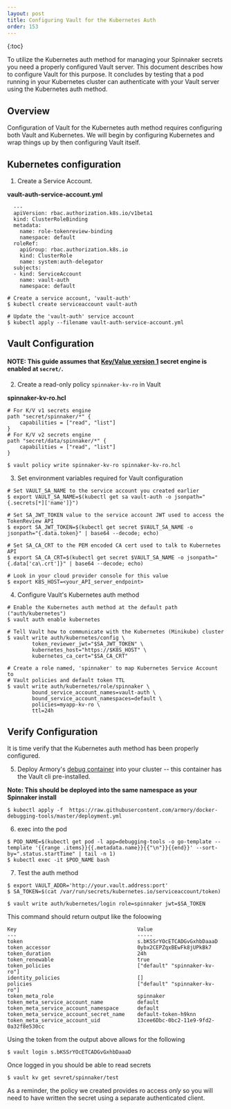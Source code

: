 ```yaml
---
layout: post
title: Configuring Vault for the Kubernetes Auth
order: 153
---
```


{:toc}

To utilize the Kubernetes auth method for managing your Spinnaker secrets you need a properly configured Vault server. This document describes how to configure Vault for this purpose. It concludes by testing that a pod running in your Kubernetes cluster can authenticate with your Vault server using the Kubernetes auth method.

## Overview

Configuration of Vault for the Kubernetes auth method requires configuring both Vault and Kubernetes. We will begin by configuring Kubernetes and wrap things up by then configuring Vault itself. 

## Kubernetes configuration

1. Create a Service Account.

**vault-auth-service-account.yml**
```
  ---
  apiVersion: rbac.authorization.k8s.io/v1beta1
  kind: ClusterRoleBinding
  metadata:
    name: role-tokenreview-binding
    namespace: default
  roleRef:
    apiGroup: rbac.authorization.k8s.io
    kind: ClusterRole
    name: system:auth-delegator
  subjects:
  - kind: ServiceAccount
    name: vault-auth
    namespace: default
```

```
# Create a service account, 'vault-auth'
$ kubectl create serviceaccount vault-auth

# Update the 'vault-auth' service account
$ kubectl apply --filename vault-auth-service-account.yml
```

## Vault Configuration

#### NOTE: This guide assumes that [Key/Value version 1](https://www.vaultproject.io/api/secret/kv/kv-v1.html) secret engine is enabled at `secret/`.

2. Create a read-only policy `spinnaker-kv-ro` in Vault

**spinnaker-kv-ro.hcl**
```
# For K/V v1 secrets engine
path "secret/spinnaker/*" {
    capabilities = ["read", "list"]
}
# For K/V v2 secrets engine
path "secret/data/spinnaker/*" {
    capabilities = ["read", "list"]
}
```
```
$ vault policy write spinnaker-kv-ro spinnaker-kv-ro.hcl
```


3. Set environment variables required for Vault configuration

```
# Set VAULT_SA_NAME to the service account you created earlier
$ export VAULT_SA_NAME=$(kubectl get sa vault-auth -o jsonpath="{.secrets[*]['name']}")

# Set SA_JWT_TOKEN value to the service account JWT used to access the TokenReview API
$ export SA_JWT_TOKEN=$(kubectl get secret $VAULT_SA_NAME -o jsonpath="{.data.token}" | base64 --decode; echo)

# Set SA_CA_CRT to the PEM encoded CA cert used to talk to Kubernetes API
$ export SA_CA_CRT=$(kubectl get secret $VAULT_SA_NAME -o jsonpath="{.data['ca\.crt']}" | base64 --decode; echo)

# Look in your cloud provider console for this value
$ export K8S_HOST=<your_API_server_endpoint>
```

4. Configure Vault's Kubernetes auth method

```
# Enable the Kubernetes auth method at the default path ("auth/kubernetes")
$ vault auth enable kubernetes

# Tell Vault how to communicate with the Kubernetes (Minikube) cluster
$ vault write auth/kubernetes/config \
        token_reviewer_jwt="$SA_JWT_TOKEN" \
        kubernetes_host="https://$K8S_HOST" \
        kubernetes_ca_cert="$SA_CA_CRT"

# Create a role named, 'spinnaker' to map Kubernetes Service Account to
# Vault policies and default token TTL
$ vault write auth/kubernetes/role/spinnaker \
        bound_service_account_names=vault-auth \
        bound_service_account_namespaces=default \
        policies=myapp-kv-ro \
        ttl=24h
```

## Verify Configuration

It is time verify that the Kubernetes auth method has been properly configured.

5. Deploy Armory's [debug container](https://github.com/armory/docker-debugging-tools/blob/master/Dockerfile) into your cluster -- this container has the Vault cli pre-installed.

**Note: This should be deployed into the same namespace as your Spinnaker install**

```$ kubectl apply -f  https://raw.githubusercontent.com/armory/docker-debugging-tools/master/deployment.yml```

6. exec into the pod

```
$ POD_NAME=$(kubectl get pod -l app=debugging-tools -o go-template --template '{{range .items}}{{.metadata.name}}{{"\n"}}{{end}}' --sort-by=".status.startTime" | tail -n 1)
$ kubectl exec -it $POD_NAME bash
```

7. Test the auth method

```
$ export VAULT_ADDR='http://your.vault.address:port'
$ SA_TOKEN=$(cat /var/run/secrets/kubernetes.io/serviceaccount/token)

$ vault write auth/kubernetes/login role=spinnaker jwt=$SA_TOKEN
```

This command should return output like the foloowing
```
Key                                       Value
---                                       -----
token                                     s.bKSSrYOcETCADGvGxhbDaaaD
token_accessor                            0ybx2CEPZqxBEwFk8jUPkBk7
token_duration                            24h
token_renewable                           true
token_policies                            ["default" "spinnaker-kv-ro"]
identity_policies                         []
policies                                  ["default" "spinnaker-kv-ro"]
token_meta_role                           spinnaker
token_meta_service_account_name           default
token_meta_service_account_namespace      default
token_meta_service_account_secret_name    default-token-h9knn
token_meta_service_account_uid            13cee6Dbc-0bc2-11e9-9fd2-0a32f8e530cc
```

Using the token from the output above allows for the following

```
$ vault login s.bKSSrYOcETCADGvGxhbDaaaD
```

Once logged in you should be able to read secrets

```
$ vault kv get sevret/spinnaker/test
```

As a reminder, the policy we created provides ro access *only* so you will need to have written the secret using a separate authenticated client.

